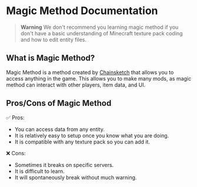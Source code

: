 # Magic Method Documentation

> **Warning**
> We don't recommend you learning magic method if you don't have a basic understanding of Minecraft texture pack coding and how to edit entity files.

## What is Magic Method?
Magic Method is a method created by [Chainsketch](https://www.youtube.com/@Chainsketch) that allows you to access anything in the game. This allows you to make many mods, as magic method can interact with other players, item data, and UI.

## Pros/Cons of Magic Method
✅ Pros:
 - You can access data from any entity.
 - It is relatively easy to setup once you know what you are doing.
 - It is compatible with any texture pack so you can add it.
 
 
❌ Cons:
 - Sometimes it breaks on specific servers.
 - It is difficult to learn.
 - It will spontaneously break without much warning.
